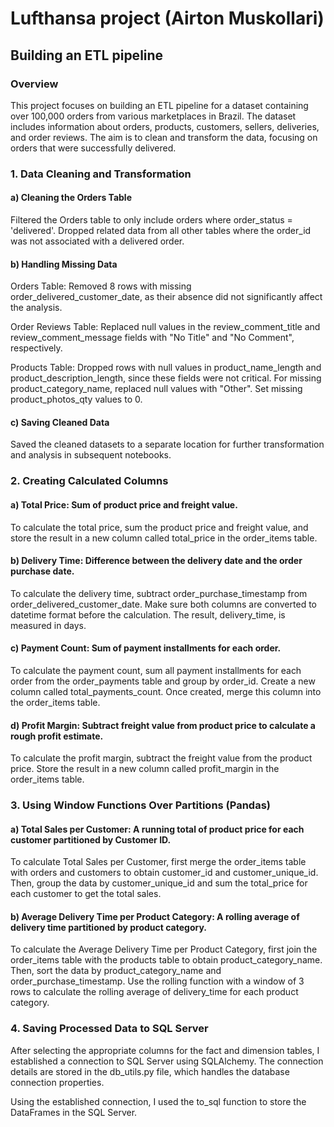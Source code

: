 # Lufthansa project (Airton Muskollari)

## Building an ETL pipeline

### Overview

This project focuses on building an ETL pipeline for a dataset containing over 100,000 orders from various marketplaces in Brazil.
The dataset includes information about orders, products, customers, sellers, deliveries, and order reviews.
The aim is to clean and transform the data, focusing on orders that were successfully delivered.

### 1. Data Cleaning and Transformation

#### a) Cleaning the Orders Table
Filtered the Orders table to only include orders where order_status = 'delivered'.
Dropped related data from all other tables where the order_id was not associated with a delivered order.

#### b) Handling Missing Data
Orders Table:
Removed 8 rows with missing order_delivered_customer_date, as their absence did not significantly affect the analysis.

Order Reviews Table:
Replaced null values in the review_comment_title and review_comment_message fields with "No Title" and "No Comment", respectively.

Products Table:
Dropped rows with null values in product_name_length and product_description_length, since these fields were not critical.
For missing product_category_name, replaced null values with "Other".
Set missing product_photos_qty values to 0.

#### c) Saving Cleaned Data

Saved the cleaned datasets to a separate location for further transformation and analysis in subsequent notebooks.

### 2. Creating Calculated Columns

#### a) Total Price: Sum of product price and freight value.
To calculate the total price, sum the product price and freight value, and store the result in a new column called total_price in the order_items table.

#### b) Delivery Time: Difference between the delivery date and the order purchase date.
To calculate the delivery time, subtract order_purchase_timestamp from order_delivered_customer_date. Make sure both columns are converted to datetime format before the calculation. The result, delivery_time, is measured in days.

#### c) Payment Count: Sum of payment installments for each order.
To calculate the payment count, sum all payment installments for each order from the order_payments table and group by order_id. Create a new column called total_payments_count. Once created, merge this column into the order_items table.

#### d) Profit Margin: Subtract freight value from product price to calculate a rough profit estimate.
To calculate the profit margin, subtract the freight value from the product price. Store the result in a new column called profit_margin in the order_items table.

### 3. Using Window Functions Over Partitions (Pandas)

#### a) Total Sales per Customer: A running total of product price for each customer partitioned by Customer ID.
To calculate Total Sales per Customer, first merge the order_items table with orders and customers to obtain customer_id and customer_unique_id. Then, group the data by customer_unique_id and sum the total_price for each customer to get the total sales.

#### b) Average Delivery Time per Product Category: A rolling average of delivery time partitioned by product category.
To calculate the Average Delivery Time per Product Category, first join the order_items table with the products table to obtain product_category_name. Then, sort the data by product_category_name and order_purchase_timestamp. Use the rolling function with a window of 3 rows to calculate the rolling average of delivery_time for each product category.

### 4. Saving Processed Data to SQL Server

After selecting the appropriate columns for the fact and dimension tables, I established a connection to SQL Server using SQLAlchemy. The connection details are stored in the db_utils.py file, which handles the database connection properties.

Using the established connection, I used the to_sql function to store the DataFrames in the SQL Server.

